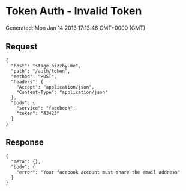 # Token Auth - Invalid Token

Generated: Mon Jan 14 2013 17:13:46 GMT+0000 (GMT)
## Request
```
{
  "host": "stage.bizzby.me",
  "path": "/auth/token",
  "method": "POST",
  "headers": {
    "Accept": "application/json",
    "Content-Type": "application/json"
  },
  "body": {
    "service": "facebook",
    "token": "43423"
  }
}
```

## Response
```
{
  "meta": {},
  "body": {
    "error": "Your facebook account must share the email address"
  }
}
```


